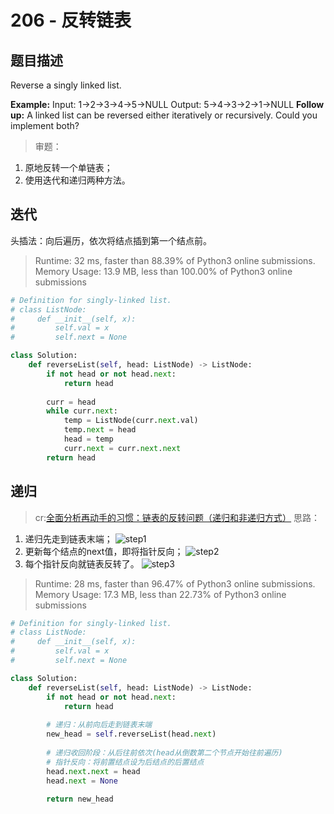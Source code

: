 # 206 - 反转链表

## 题目描述
Reverse a singly linked list.

**Example:**
	Input: 1->2->3->4->5->NULL
	Output: 5->4->3->2->1->NULL
**Follow up:**
A linked list can be reversed either iteratively or recursively. Could you implement both?

>审题：
1. 原地反转一个单链表；
2. 使用迭代和递归两种方法。


## 迭代
头插法：向后遍历，依次将结点插到第一个结点前。

> Runtime: 32 ms, faster than 88.39% of Python3 online submissions.  
Memory Usage: 13.9 MB, less than 100.00% of Python3 online submissions

```python
# Definition for singly-linked list.
# class ListNode:
#     def __init__(self, x):
#         self.val = x
#         self.next = None

class Solution:
    def reverseList(self, head: ListNode) -> ListNode:
        if not head or not head.next:
            return head
        
        curr = head
        while curr.next:
            temp = ListNode(curr.next.val)
            temp.next = head
            head = temp
            curr.next = curr.next.next
        return head
```


## 递归
>cr:[全面分析再动手的习惯：链表的反转问题（递归和非递归方式）](http://www.cnblogs.com/kubixuesheng/p/4394509.html)
思路：
1. 递归先走到链表末端；
![step1](images/step1.png)
2. 更新每个结点的next值，即将指针反向；
![step2](images/step2.png)
3. 每个指针反向就链表反转了。
![step3](images/step3.png)

>Runtime: 28 ms, faster than 96.47% of Python3 online submissions.  
Memory Usage: 17.3 MB, less than 22.73% of Python3 online submissions

```python
# Definition for singly-linked list.
# class ListNode:
#     def __init__(self, x):
#         self.val = x
#         self.next = None

class Solution:
    def reverseList(self, head: ListNode) -> ListNode:
        if not head or not head.next:
            return head
        
        # 递归：从前向后走到链表末端
        new_head = self.reverseList(head.next)
        
        # 递归收回阶段：从后往前依次(head从倒数第二个节点开始往前遍历)
        # 指针反向：将前置结点设为后结点的后置结点
        head.next.next = head
        head.next = None
        
        return new_head
```